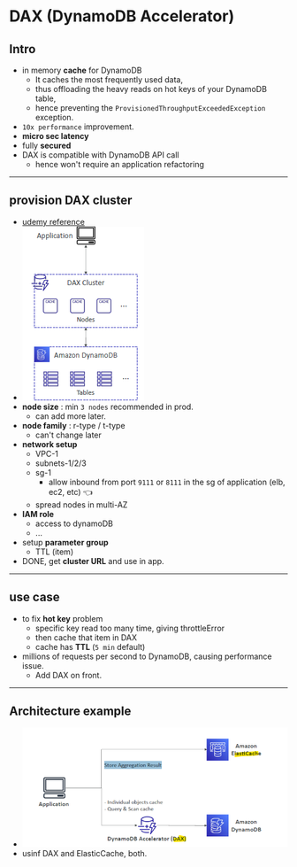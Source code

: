 # DAX (DynamoDB Accelerator)

## Intro
- in memory **cache** for DynamoDB
  -  It caches the most frequently used data,
  - thus offloading the heavy reads on hot keys of your DynamoDB table, 
  - hence preventing the `ProvisionedThroughputExceededException` exception.
-  `10x performance` improvement.
- **micro sec latency** 
- fully **secured**
- DAX is compatible with DynamoDB API call
  - hence won't require an application refactoring

---
## provision DAX cluster
- [udemy reference](https://www.udemy.com/course/aws-certified-developer-associate-dva-c01/learn/lecture/28646592#overview)
- ![img.png](../99_img/moreSrv/dynamo/img.png)
- **node size** : min `3 nodes` recommended in prod.
  - can add more later.
- **node family** : r-type / t-type
  - can't change later
- **network setup**
  - VPC-1
  - subnets-1/2/3
  - sg-1
    - allow inbound from port `9111` or `8111` in  the sg of application (elb, ec2, etc) :point_left:
  - spread nodes in multi-AZ
- **IAM role**
  - access to dynamoDB
  - ...
- setup **parameter group**
  - TTL (item)
- DONE, get **cluster URL** and use in app.

---
## use case
- to fix **hot key** problem
  - specific key read too many time, giving throttleError
  - then cache that item in DAX
  - cache has **TTL** (`5 min` default)
- millions of requests per second to DynamoDB, causing performance issue.
  - Add DAX on front.

---
## Architecture example
- ![img.png](../99_img/dva/00/img-dax.png)
- usinf DAX and ElasticCache, both.



